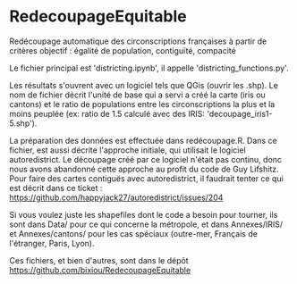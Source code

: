 # RedecoupageEquitable
Redécoupage automatique des circonscriptions françaises à partir de critères objectif : égalité de population, contiguïté, compacité

Le fichier principal est 'districting.ipynb', il appelle 'districting_functions.py'.

Les résultats s'ouvrent avec un logiciel tels que QGis (ouvrir les .shp). Le nom de fichier décrit l'unité de base qui a servi a créé la carte (iris ou cantons) et le ratio de populations entre les circonscriptions la plus et la moins peuplée (ex: ratio de 1.5 calculé avec des IRIS: 'decoupage_iris1-5.shp').

La préparation des données est effectuée dans redécoupage.R. 
Dans ce fichier, est aussi décrite l'approche initiale, qui utilisait le logiciel autoredistrict. Le découpage créé par ce logiciel n'était pas continu, donc nous avons abandonné cette approche au profit du code de Guy Lifshitz. Pour faire des cartes contiguës avec autoredistrict, il faudrait tenter ce qui est décrit dans ce ticket : https://github.com/happyjack27/autoredistrict/issues/204 

Si vous voulez juste les shapefiles dont le code a besoin pour tourner, ils sont dans Data/ pour ce qui concerne la métropole, et dans Annexes/IRIS/ et Annexes/cantons/ pour les cas spéciaux (outre-mer, Français de l'étranger, Paris, Lyon).

Ces fichiers, et bien d'autres, sont dans le dépôt https://github.com/bixiou/RedecoupageEquitable